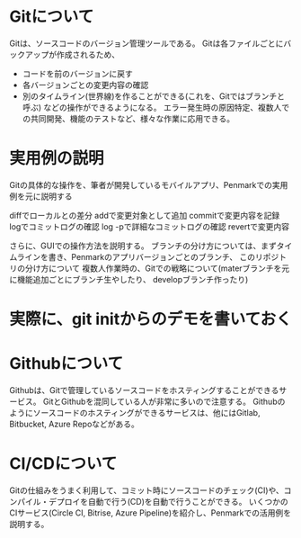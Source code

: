 # Gitについて
Gitは、ソースコードのバージョン管理ツールである。
Gitは各ファイルごとにバックアップが作成されるため、
- コードを前のバージョンに戻す
- 各バージョンごとの変更内容の確認
- 別のタイムライン(世界線)を作ることができる(これを、Gitではブランチと呼ぶ)
などの操作ができるようになる。
エラー発生時の原因特定、複数人での共同開発、機能のテストなど、様々な作業に応用できる。

# 実用例の説明
Gitの具体的な操作を、筆者が開発しているモバイルアプリ、Penmarkでの実用例を元に説明する

diffでローカルとの差分
addで変更対象として追加
commitで変更内容を記録
logでコミットログの確認
log -pで詳細なコミットログの確認
revertで変更内容

さらに、GUIでの操作方法を説明する。
ブランチの分け方については、まずタイムラインを書き、Penmarkのアプリバージョンごとのブランチ、
このリポジトリの分け方について
複数人作業時の、Gitでの戦略について(materブランチを元に機能追加ごとにブランチ生やしたり、
developブランチ作ったり)

# 実際に、git initからのデモを書いておく

# Githubについて
Githubは、Gitで管理しているソースコードをホスティングすることができるサービス。
GitとGithubを混同している人が非常に多いので注意する。
Githubのようにソースコードのホスティングができるサービスは、他にはGitlab, Bitbucket, 
Azure Repoなどがある。

# CI/CDについて
Gitの仕組みをうまく利用して、コミット時にソースコードのチェック(CI)や、コンパイル・デプロイを自動で行う(CD)を自動で行うことができる。
いくつかのCIサービス(Circle CI, Bitrise, Azure Pipeline)を紹介し、Penmarkでの活用例を説明する。
